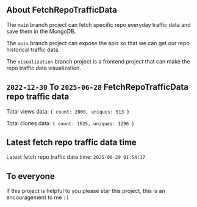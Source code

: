 ## About FetchRepoTrafficData

The `main` branch project can fetch specific repo everyday traffic data and save them in the MongoDB.

The `apis` branch project can expose the apis so that we can get our repo historical traffic data.

The `visualization` branch project is a frontend project that can make the repo traffic data visualization.

## `2022-12-30` To `2025-06-28` FetchRepoTrafficData repo traffic data

Total views data: `{ count: 2008, uniques: 513 }`

Total clones data: `{ count: 1625, uniques: 1296 }`

## Latest fetch repo traffic data time

Latest fetch repo traffic data time: `2025-06-29 01:54:17`

## To everyone

If this project is helpful to you please star this project, this is an encouragement to me `:)`



